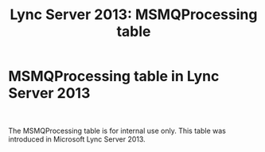 ﻿---
title: 'Lync Server 2013: MSMQProcessing table'
TOCTitle: MSMQProcessing table
ms:assetid: e0415f76-d125-4c15-861b-f5780ac1aef2
ms:mtpsurl: https://technet.microsoft.com/en-us/library/JJ205280(v=OCS.15)
ms:contentKeyID: 48185470
ms.date: 07/23/2014
mtps_version: v=OCS.15
---

# MSMQProcessing table in Lync Server 2013

 


The MSMQProcessing table is for internal use only. This table was introduced in Microsoft Lync Server 2013.

